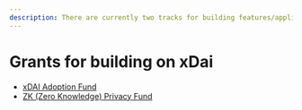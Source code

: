 ```yaml
---
description: There are currently two tracks for building features/applications on xDai
---
```


# Grants for building on xDai

* [xDAI Adoption Fund](xdai-adoption-fund.md)
* [ZK \(Zero Knowledge\) Privacy Fund](zk-zero-knowledge-privacy-fund.md)

